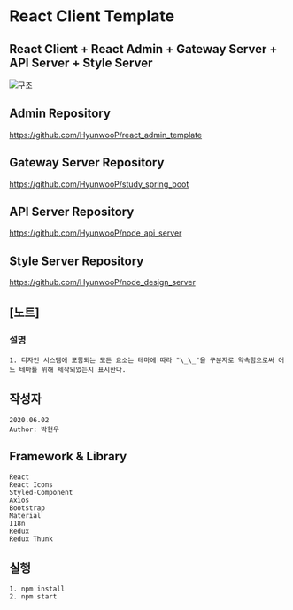 # React Client Template

## React Client + React Admin + Gateway Server + API Server + Style Server

![구조](https://user-images.githubusercontent.com/20429356/124894845-f89eef80-e016-11eb-9a37-0c037dbc0fe4.png)

## Admin Repository

https://github.com/HyunwooP/react_admin_template

## Gateway Server Repository

https://github.com/HyunwooP/study_spring_boot

## API Server Repository

https://github.com/HyunwooP/node_api_server

## Style Server Repository

https://github.com/HyunwooP/node_design_server

## [노트]

### 설명

```
1. 디자인 시스템에 포함되는 모든 요소는 테마에 따라 "\_\_"을 구분자로 약속함으로써 어느 테마를 위해 제작되었는지 표시한다.
```

## 작성자

```
2020.06.02
Author: 박현우
```

## Framework & Library

```
React
React Icons
Styled-Component
Axios
Bootstrap
Material
I18n
Redux
Redux Thunk
```

## 실행

```
1. npm install
2. npm start
```
